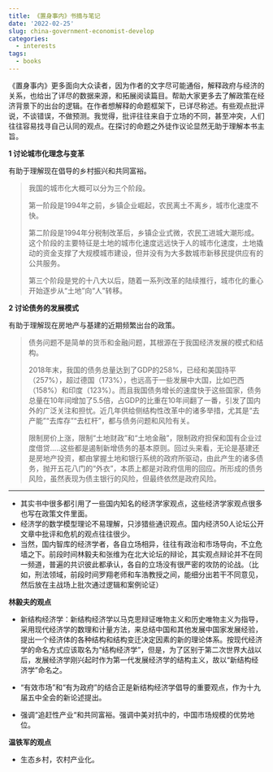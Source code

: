 ```yaml
---
title: 《置身事内》书摘与笔记
date: '2022-02-25'
slug: china-government-economist-develop
categories:
  - interests
tags:
  - books
---
```




《置身事内》更多面向大众读者，因为作者的文字尽可能通俗，解释政府与经济的关系，也给出了详尽的数据来源，和拓展阅读篇目。帮助大家更多去了解政策在经济背景下的出台的逻辑。在作者想解释的命题框架下，已详尽称述。有些观点批评说，不谈错误，不做预测。我觉得，批评往往来自于立场的不同，甚至冲突，人们往往容易找寻自己认同的观点。在探讨的命题之外徒作议论显然无助于理解本书主旨。

**1 讨论城市化理念与变革**

有助于理解现在倡导的乡村振兴和共同富裕。

> 我国的城市化大概可以分为三个阶段。
>
> 第一阶段是1994年之前，乡镇企业崛起，农民离土不离乡，城市化速度不快。
>
> 第二阶段是1994年分税制改革后，乡镇企业式微，农民工进城大潮形成。这个阶段的主要特征是土地的城市化速度远远快于人的城市化速度，土地撬动的资金支撑了大规模城市建设，但并没有为大多数城市新移民提供应有的公共服务。
>
> 第三个阶段是党的十八大以后，随着一系列改革的陆续推行，城市化的重心开始逐步从“土地”向“人”转移。

**2 讨论债务的发展模式**

有助于理解现在房地产与基建的近期频繁出台的政策。

> 债务问题不是简单的货币和金融问题，其根源在于我国经济发展的模式和结构。
>
> 2018年末，我国的债务总量达到了GDP的258%，已经和美国持平（257%），超过德国（173%），也远高于一些发展中大国，比如巴西（158%）和印度（123%）。而且我国债务增长的速度快于这些国家，债务总量在10年间增加了5.5倍，占GDP的比重在10年间翻了一番，引发了国内外的广泛关注和担忧。近几年供给侧结构性改革中的诸多举措，尤其是“去产能”“去库存”“去杠杆”，都与债务问题和风险有关。
>
> 限制房价上涨，限制“土地财政”和“土地金融”，限制政府担保和国有企业过度借贷.....这些都是遏制新增债务的基本原则。回过头来看，无论是基建还是房地产投资，都由掌握土地和银行系统的政府所驱动，由此产生的诸多债务，抛开五花八门的“外衣”，本质上都是对政府信用的回应。所形成的债务风险，虽然表现为债主银行的风险，但最终依然是政府风险。


---


- 其实书中很多都引用了一些国内知名的经济学家观点，这些经济学家观点很多也写在政策文件里面。
- 经济学的数学模型理论不易理解，只涉猎些通识观点。国内经济50人论坛公开文章中批评和危机的观点往往很少。
- 当然，国内智库的经济学者，各自立场相异，往往有政治和市场导向，不立危墙之下。前段时间林毅夫和张维为在北大论坛的辩论，其实观点辩论并不在同一频道，普遍的共识彼此都承认，各自的立场没有很严密的攻防的论战。（比如，刑法领域，前段时间罗翔老师和车浩教授之间，能细分出若干不同意见，然后放在主战场上批次通过逻辑和案例论证）

**林毅夫的观点**

-   新结构经济学：新结构经济学以马克思辩证唯物主义和历史唯物主义为指导，采用现代经济学的数理和计量方法，来总结中国和其他发展中国家发展经验，提出一个经济体的各种结构和结构变迁决定因素的新的理论体系。按现代经济学的命名方式应该取名为“结构经济学”，但是，为了区别于第二次世界大战以后，发展经济学刚兴起时作为第一代发展经济学的结构主义，故以“新结构经济学”命名之。
    
-   “有效市场”和“有为政府”的结合正是新结构经济学倡导的重要观点，作为十九届五中全会的新论述提出。
    
-   强调“追赶性产业“和共同富裕。强调中美对抗中的，中国市场规模的优势地位。

**温铁军的观点**

-   生态乡村，农村产业化。
    